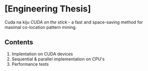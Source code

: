 # [Engineering Thesis]
Cuda na kiju _CUDA on the stick_ - a fast and space-saving method for maximal co-location pattern mining.
## Contents
1. Implentation on CUDA devices
2. Sequential & parallel implementation on CPU's
3. Performance tests
